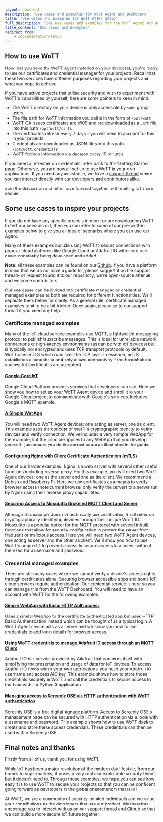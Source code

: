 ```yaml
---
layout: docs-cat
description: 'Use cases and examples for WoTT Agent and Dashboard'
title: 'Use Cases and Examples for WoTT After Setup'
full_description: Some use cases and examples for the WoTT Agent and Dashboard that you can use for inspiration as well as to help you get to grips with our services and secure your IoT devices.
title_content: 'Use Cases and Examples'
redirect_from: 
    - /documentation/setup
---
```


## How to use WoTT

Now that you have the WoTT Agent installed on your device(s), you're ready to use our certificates and credential manager for your projects. Recall that these two services have different purposes regarding your projects and what you hope to achieve. 

If you have active projects that utilise security and wish to experiment with WoTT's capabilities by yourself, here are some pointers to keep in mind:

* The WoTT directory on your device is only accessible by `sudo` group users
* The file path for WoTT information you call is in the form of `/opt/wott`
* WoTT CA issues certificates are x509 and are downloaded as a `.crt` file into this path `/opt/wott/certs`
* The certificates refresh every 7 days - you will need to account for this in your projects
* Credentials are downloaded as JSON files into this path `/opt/wott/credentials`
* WoTT fetches information via daemon every 15 minutes

If you need a refresher on credentials, refer back to the 'Getting Started' page. Otherwise, you are now all set up to use WoTT in your own applications. If you need any assistance, we have a [support thread](https://www.raspberrypi.org/forums/viewtopic.php?f=41&t=243538) where you can interact directly with our developers and contributors alike. 

Join the discussion and let's move forward together with making IoT more secure.

## Some use cases to inspire your projects

If you do not have any specific projects in mind; or are downloading WoTT to test our services out, then you can refer to some of our pre-written examples below to give you an idea of scenarios where you can use our Agent. 

Many of these examples include using WoTT to secure connections with popular cloud platforms like Google Cloud or Adafruit IO with more use cases constantly being developed and added.

**Note:** all these examples can be found on our [Github](https://github.com/WoTTsecurity/agent). If you have a platform in mind that we do not have a guide for, please suggest it on the support thread- or request to add it to our repository; we're open-source after all and welcome contributors.

Our use cases can be divided into certificate managed or credential managed examples as both are required for different functionalities. We'll separate them below for clarity. As a general rule, certificate managed examples tend to be a bit trickier. Once again, please go to our support thread if you need any help.

### Certificate managed examples

Many of the IoT cloud service examples use MQTT, a lightweight messaging protocol to publish/subscribe messages. This is ideal for unreliable network connections or high-latency environments (as can be with IoT devices) but is typically not encrypted and uses TCP transport protocols by default. 
WoTT uses mTLS which runs over the TCP layer. In essence, mTLS establishes a handshake and only allows connectivity if the handshake is successful (certificates are accepted).

#### [Google Core IoT]({{site.url}}/blog/tutorials/2019/06/14/google-core-iot)

Google Cloud Platform provides services that developers can use. Here we show you how to set up your WoTT Agent device and enroll it to your Google Cloud project to communicate with Google's services. Includes Google's MQTT example. 

#### [A Simple WebApp]({{site.url}}/blog/tutorials/2019/06/16/simple-webapp)

You will need two WoTT Agent devices: one acting as server, one as client. This example uses the concept of WoTT's cryptographic identity to verify devices and verify connection. We've included a very somple WebApp for the example, but the principle applies to any WebApp that you develop yourself- just ensure you do the correct setup as illustrated in the guide.

#### [Configuring Nginx with Client Certificate Authentication (mTLS)]({{site.url}}/blog/tutotrias/2019/07/15/mtls-with-nginx)

One of our harder examples. Nginx is a web server with several other useful functions including reverse proxy. For this example, you will need two WoTT Agent devices: one as the server and one as the client. We recommend a Debian and Raspberry Pi. Here we use certificates as a means to verify browser access (note current browser only verify the server) to a server run by Nginx using their reverse proxy capabilitites.

#### [Securing Access to Mosquitto Brokered MQTT Client and Server]({{site.url}}/blog/tutotrias/2019/07/15/mosquitto-mqtt)

Although this example does not technically use certificates, it still relies on cryptographically identifying devices through their unique WoTT ID. Mosquitto is a popular borker for the MQTT protocol with several inbuilt functions that allow for security conifguration to protect the server from fradulent or malicious access. Here you will need two WoTT Agent devices, one acting as server and the other as client. We'll show you how to use WoTT's unqiue ID to prevent access to secure access to a server without the need for a username and password.


### Credential managed examples

There are still many cases where we cannot verify a device's access rights through certificates alone. Securing browser accessible apps and some IoT cloud services require authentication. Our credential service is here so you can manage this from the WoTT Dashboard. You will need to have an account with WoTT for the following examples.

#### [Simple WebApp with Basic HTTP Auth access]({{site.url}}/blog/tutorials/2019/06/18/simple-webapp-auth)

Uses a similar WebApp to the certificate authenticated app but uses HTTP Basic Authentication instead which can be thought of as a typical login. A WoTT Agent device acts as a server and we show you how to use credentials to add login details for browser access.

#### [Using WoTT credentials to manage Adafruit IO access through an MQTT Client]({{site.url}}/blog/tutorials/2019/06/27/adafruit-io)

Adafruit IO is a service provided by Adafruit that concerns itself with simplifying the presentation and usage of data for IoT devices. To access Adafruit IO feeds within your own applications, you need your Adafruit IO username and access AIO key. This example shows how to store those credentials securely in WoTT and call the credentials to secure access to the feed within a Python 3 application.

#### [Managing access to Screenly OSE via HTTP authentication with WoTT authentication]({{site.url}}/blog/tutorials/2019/06/25/screenly-ose)

Screenly OSE is a free digital signage platform. Access to Screenly OSE's management page can be secured with HTTP authentication via a login with a username and password. This example shows how to use WoTT dash to create and store these access credentials. These credentials can then be used within Screenly OSE.

## Final notes and thanks

Firstly from all of us, thank you for using WoTT. 

While IoT has been a major revolution of the modern day lifestyle, from our homes to supermarkets; it poses a very real and exploitable security threat- but it doesn't need to. Through these examples, we hope you can see how easy it is to use WoTT to secure your projects so that you can be confident going forward as developers in the global phenomenom that is IoT. 

At WoTT, we are a community of security-minded individuals and we value your contributions as the developers that use our product. We therefore encourage you to interact with us on our support thread and Github so that we can build a more secure IoT future together.